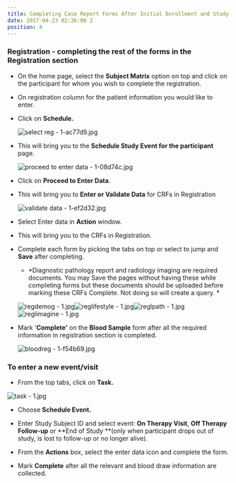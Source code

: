 ```yaml
---
title: Completing Case Report Forms After Initial Enrollment and Study Blood Draw
date: 2017-04-23 02:36:00 Z
position: 4
---
```


### Registration - completing the rest of the forms in the Registration section

* On the home page, select the **Subject Matrix** option on top and click on the participant for whom you wish to complete the registration.

* On registration column for the patient information you would like to enter.

* Click on **Schedule.**

  ![select reg - 1-ac77d9.jpg](/uploads/select%20reg%20-%201-ac77d9.jpg)

* This will bring you to the **Schedule Study Event for the participant** page.

  ![proceed to enter data - 1-08d74c.jpg](/uploads/proceed%20to%20enter%20data%20-%201-08d74c.jpg)

* Click on **Proceed to Enter Data**.

* This will bring you to **Enter or Validate Data** for CRFs in Registration

  ![validate data - 1-ef2d32.jpg](/uploads/validate%20data%20-%201-ef2d32.jpg)

* Select Enter data in **Action** window.

* This will bring you to the CRFs in Registration.

* Complete each form by picking the tabs on top or select to jump and **Save** after completing.

  * \*Diagnostic pathology report and radiology imaging are required documents. You may Save the pages without having these while completing forms but these documents should be uploaded before marking these CRFs Complete. Not doing so will create a query. \*

  ![regdemog - 1.jpg](/uploads/regdemog%20-%201.jpg)![reglifestyle - 1.jpg](/uploads/reglifestyle%20-%201.jpg)![reglpath - 1.jpg](/uploads/reglpath%20-%201.jpg)![reglimagine - 1.jpg](/uploads/reglimagine%20-%201.jpg)

* Mark '**Complete'** on the **Blood Sample** form after all the required information in registration section is completed.

  ![bloodreg - 1-f54b69.jpg](/uploads/bloodreg%20-%201-f54b69.jpg)

### To enter a new event/visit

* From the top tabs, click on **Task.**

![task - 1.jpg](/uploads/task%20-%201.jpg)

* Choose **Schedule Event.**

* Enter Study Subject ID and select event: **On Therapy Visit**, **Off Therapy Follow-up** or \*\*End of Study \*\*(only when participant drops out of study, is lost to follow-up or no longer alive).

* From the **Actions** box, select the enter data icon and complete the form.

* Mark **Complete** after all the relevant and blood draw information are collected.